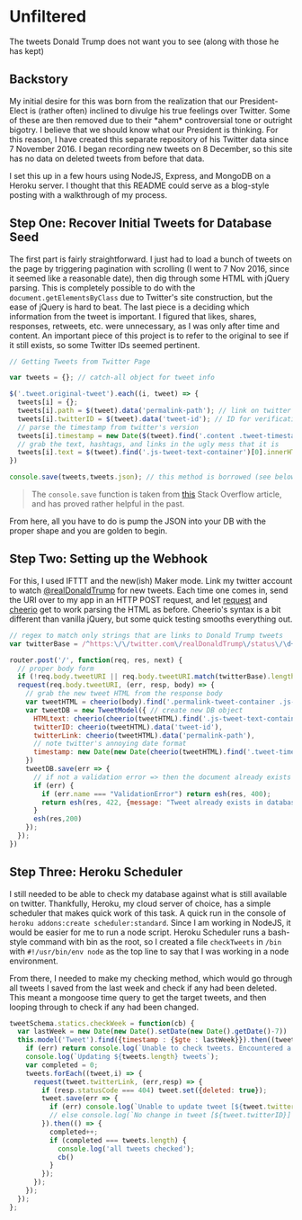 # Unfiltered

The tweets Donald Trump does not want you to see (along with those he has kept)

## Backstory

My initial desire for this was born from the realization that our President-Elect is (rather often) inclined to divulge his true feelings over Twitter. Some of these are then removed due to their \*ahem\* controversial tone or outright bigotry. I believe that we should know what our President is thinking. For this reason, I have created this separate repository of his Twitter data since 7 November 2016. I began recording new tweets on 8 December, so this site has no data on deleted tweets from before that data.

I set this up in a few hours using NodeJS, Express, and MongoDB on a Heroku server. I thought that this README could serve as a blog-style posting with a walkthrough of my process.

## Step One: Recover Initial Tweets for Database Seed

The first part is fairly straightforward. I just had to load a bunch of tweets on the page by triggering pagination with scrolling (I went to 7 Nov 2016, since it seemed like a reasonable date), then dig through some HTML with jQuery parsing. This is completely possible to do with the `document.getElementsByClass` due to Twitter's site construction, but the ease of jQuery is hard to beat. The last piece is a deciding which information from the tweet is important. I figured that likes, shares, responses, retweets, etc. were unnecessary, as I was only after time and content. An important piece of this project is to refer to the original to see if it still exists, so some Twitter IDs seemed pertinent.

```javascript
// Getting Tweets from Twitter Page

var tweets = {}; // catch-all object for tweet info

$('.tweet.original-tweet').each((i, tweet) => {
  tweets[i] = {};
  tweets[i].path = $(tweet).data('permalink-path'); // link on twitter
  tweets[i].twitterID = $(tweet).data('tweet-id'); // ID for verification
  // parse the timestamp from twitter's version
  tweets[i].timestamp = new Date($(tweet).find('.content .tweet-timestamp')[0].title.replace('-','')); 
  // grab the text, hashtags, and links in the ugly mess that it is
  tweets[i].text = $(tweet).find('.js-tweet-text-container')[0].innerHTML.replace('href="/', 'href="https://twitter.com/'); 
})

console.save(tweets,tweets.json); // this method is borrowed (see below)
```

> The `console.save` function is taken from [this](http://stackoverflow.com/questions/11849562/how-to-save-the-output-of-a-console-logobject-to-a-file) Stack Overflow article, and has proved rather helpful in the past.

From here, all you have to do is pump the JSON into your DB with the proper shape and you are golden to begin.

## Step Two: Setting up the Webhook

For this, I used IFTTT and the new(ish) Maker mode. Link my twitter account to watch [@realDonaldTrump](https://twitter.com/realDonaldTrump) for new tweets. Each time one comes in, send the URI over to my app in an HTTP POST request, and let [request](https://www.npmjs.com/package/request) and [cheerio](https://www.npmjs.com/package/cheerio) get to work parsing the HTML as before. Cheerio's syntax is a bit different than vanilla jQuery, but some quick testing smooths everything out.

```javascript
// regex to match only strings that are links to Donald Trump tweets
var twitterBase = /^https:\/\/twitter.com\/realDonaldTrump\/status\/\d+$/;

router.post('/', function(req, res, next) {
  // proper body form
  if (!req.body.tweetURI || req.body.tweetURI.match(twitterBase).length !== 1) return esh(res,400,{message: 'Improper link format'});
  request(req.body.tweetURI, (err, resp, body) => {
    // grab the new tweet HTML from the response body
    var tweetHTML = cheerio(body).find('.permalink-tweet-container .js-original-tweet')[0]
    var tweetDB = new TweetModel({ // create new DB object
      HTMLtext: cheerio(cheerio(tweetHTML).find('.js-tweet-text-container')[0]).html().replace('href="/', 'href="https://twitter.com/'),
      twitterID: cheerio(tweetHTML).data('tweet-id'),
      twitterLink: cheerio(tweetHTML).data('permalink-path'),
      // note twitter's annoying date format
      timestamp: new Date(new Date(cheerio(tweetHTML).find('.tweet-timestamp')[0].attribs.title.replace('-','')))
    })
    tweetDB.save(err => { 
      // if not a validation error => then the document already exists
      if (err) {
        if (err.name === "ValidationError") return esh(res, 400);
        return esh(res, 422, {message: "Tweet already exists in database."})
      }
      esh(res,200)
    });
  });
})
```

## Step Three: Heroku Scheduler

I still needed to be able to check my database against what is still available on twitter. Thankfully, Heroku, my cloud server of choice, has a simple scheduler that makes quick work of this task. A quick run in the console of `heroku addons:create scheduler:standard`. Since I am working in NodeJS, it would be easier for me to run a node script. Heroku Scheduler runs a bash-style command with bin as the root, so I created a file `checkTweets` in `/bin` with `#!/usr/bin/env node` as the top line to say that I was working in a node environment.

From there, I needed to make my checking method, which would go through all tweets I saved from the last week and check if any had been deleted. This meant a mongoose time query to get the target tweets, and then looping through to check if any had been changed.

```javascript
tweetSchema.statics.checkWeek = function(cb) {
  var lastWeek = new Date(new Date().setDate(new Date().getDate()-7))
  this.model('Tweet').find({timestamp : {$gte : lastWeek}}).then((tweets,err) => {
    if (err) return console.log(`Unable to check tweets. Encountered a ${err.name}.`)
    console.log(`Updating ${tweets.length} tweets`);
    var completed = 0;
    tweets.forEach((tweet,i) => {
      request(tweet.twitterLink, (err,resp) => {
        if (resp.statusCode === 404) tweet.set({deleted: true});
        tweet.save(err => {
          if (err) console.log(`Unable to update tweet [${tweet.twitterID}]. Encountered a ${err.name}.`);
          // else console.log(`No change in tweet [${tweet.twitterID}]`);
        }).then(() => {
          completed++;
          if (completed === tweets.length) {
            console.log('all tweets checked');
            cb()
          }
        });
      });
    });
  });
};
```

